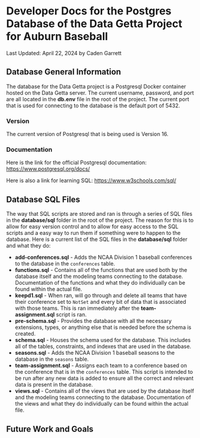 # Developer Docs for the Postgres Database of the Data Getta Project for Auburn Baseball

Last Updated: April 22, 2024 by Caden Garrett

## Database General Information

The database for the Data Getta project is a Postgresql Docker container hosted on the Data Getta server.
The current username, password, and port are all located in the **db.env** file in the root of the project.
The current port that is used for connecting to the database is the default port of 5432.

### Version

The current version of Postgresql that is being used is Version 16.

### Documentation

Here is the link for the official Postgresql documentation: https://www.postgresql.org/docs/

Here is also a link for learning SQL: https://www.w3schools.com/sql/

## Database SQL Files

The way that SQL scripts are stored and ran is through a series of SQL files in the **database/sql** folder in the root of the project. The reason for this is to allow for easy version control and to allow for easy access to the SQL scripts and a easy way to run them if something were to happen to the database.
Here is a current list of the SQL files in the **database/sql** folder and what they do:

- **add-conferences.sql** - Adds the NCAA Division 1 baseball conferences to the database in the `conferences` table.
- **functions.sql** - Contains all of the functions that are used both by the database itself and the modeling teams connecting to the database. Documentation of the functions and what they do individually can be found within the actual file.
- **keepd1.sql** - When ran, will go through and delete all teams that have their conference set to `NotSet` and every bit of data that is associated with those teams. This is ran immediately after the **team-assignment.sql** script is ran.
- **pre-schema.sql** - Provides the database with all the necessary extensions, types, or anything else that is needed before the schema is created.
- **schema.sql** - Houses the schema used for the database. This includes all of the tables, constraints, and indexes that are used in the database.
- **seasons.sql** - Adds the NCAA Division 1 baseball seasons to the database in the `seasons` table.
- **team-assignment.sql** - Assigns each team to a conference based on the conference that is in the `conferences` table. This script is intended to be run after any new data is added to ensure all the correct and relevant data is present in the database.
- **views.sql** - Contains all of the views that are used by the database itself and the modeling teams connecting to the database. Documentation of the views and what they do individually can be found within the actual file.

## Future Work and Goals
